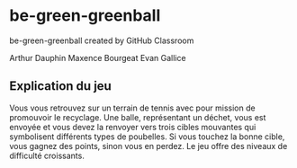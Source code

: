 # be-green-greenball
be-green-greenball created by GitHub Classroom


Arthur Dauphin
Maxence Bourgeat
Evan Gallice

## Explication du jeu

Vous vous retrouvez sur un terrain de tennis avec pour mission de promouvoir le recyclage. Une balle, représentant un déchet, vous est envoyée et vous devez la renvoyer vers trois cibles mouvantes qui symbolisent différents types de poubelles. Si vous touchez la bonne cible, vous gagnez des points, sinon vous en perdez. Le jeu offre des niveaux de difficulté croissants.
